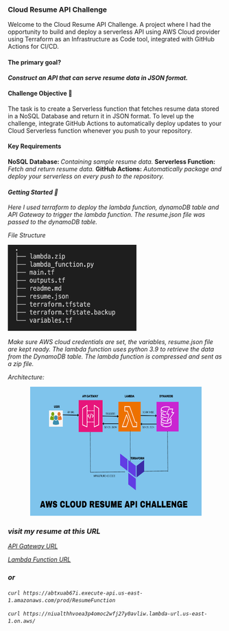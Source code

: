 ### Cloud Resume API Challenge 

<p>Welcome to the Cloud Resume API Challenge. A project where I had the opportunity to build and deploy a serverless API using AWS Cloud provider using Terraform as an Infrastructure as Code tool, integrated with GitHub Actions for CI/CD. 
</p>

#### The primary goal? 
<b><i>Construct an API that can serve resume data in JSON format.</i></b>

#### Challenge Objective 🎯

The task is to create a Serverless function that fetches resume data stored in a NoSQL Database and return it in JSON format. To level up the challenge, integrate GitHub Actions to automatically deploy updates to your Cloud Serverless function whenever you push to your repository. 

#### Key Requirements

<b>NoSQL Database: </b><i>Containing sample resume data.</i>
<b > Serverless Function:</b> <i>Fetch and return resume data.</i>
<b> GitHub Actions:</b> <i>Automatically package and deploy your serverless on every push to the repository.<i>

#### Getting Started 🚀

<p> Here I used terraform to  deploy the lambda function, dynamoDB table and API Gateway to trigger the lambda function.  The resume.json file was passed to the dynamoDB table.</p>

File Structure 

<img src="pics/tree1.png" alt="Description" width="300" height="200">


Make sure AWS cloud credentials are set, the variables, resume.json file are kept ready.
The lambda function uses python 3.9 to retrieve the data from the DynamoDB table. The lambda function is compressed and sent as a zip file.

Architecture:
<p align="center">
<img src="pics/API2.png" alt="Description" width="400" height="300">

</p>

### visit my resume at this URL

[API Gateway URL](https://1mdkqd0zyd.execute-api.us-east-1.amazonaws.com/prod/ResumeFunction)

[Lambda Function URL](https://cc3m62jss6dpqpblzmcueiyavm0dclmr.lambda-url.us-east-1.on.aws/)


### or

``` curl https://abtxuab67i.execute-api.us-east-1.amazonaws.com/prod/ResumeFunction ```

``` curl https://niualthhvoea3p4omoc2wfj27y0avliw.lambda-url.us-east-1.on.aws/ ```
